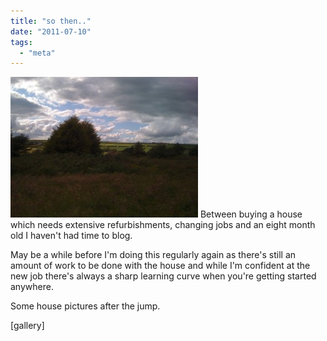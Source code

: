 ```yaml
---
title: "so then.."
date: "2011-07-10"
tags: 
  - "meta"
---
```


[![](images/IMG_0722-300x225.jpg "IMG_0722")](http://spurious-logic.net/wp-content/uploads/2011/07/IMG_0722.jpg) Between buying a house which needs extensive refurbishments, changing jobs and an eight month old I haven't had time to blog.

May be a while before I'm doing this regularly again as there's still an amount of work to be done with the house and while I'm confident at the new job there's always a sharp learning curve when you're getting started anywhere.

Some house pictures after the jump.

\[gallery\]
